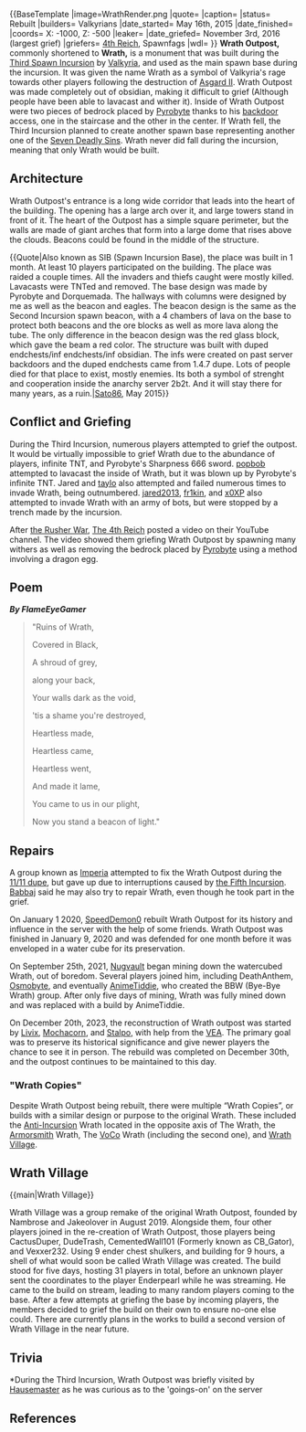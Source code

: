 {{BaseTemplate
|image=WrathRender.png
|quote=
|caption=
|status= Rebuilt
|builders= Valkyrians
|date_started= May 16th, 2015
|date_finished=
|coords= X: -1000, Z: -500
|leaker=
|date_griefed= November 3rd, 2016 (largest grief)
|griefers= [4th Reich](https://2b2t.miraheze.org/wiki/4th_Reich), Spawnfags
|wdl=
}}
**Wrath Outpost,** commonly shortened to **Wrath,** is a monument that was built during the [Third Spawn Incursion](https://2b2t.miraheze.org/wiki/Spawn_Incursions#Third_Spawn_Incrusion) by [Valkyria](https://2b2t.miraheze.org/wiki/Valkyria), and used as the main spawn base during the incursion. It was given the name Wrath as a symbol of Valkyria's rage towards other players following the destruction of [Asgard II](https://2b2t.miraheze.org/wiki/Asgard_II). Wrath Outpost was made completely out of obsidian, making it difficult to grief (Although people have been able to lavacast and wither it). Inside of Wrath Outpost were two pieces of bedrock placed by [Pyrobyte](https://2b2t.miraheze.org/wiki/Pyrobyte) thanks to his [backdoor](https://2b2t.miraheze.org/wiki/Backdoors) access, one in the staircase and the other in the center. If Wrath fell, the Third Incursion planned to create another spawn base representing another one of the [Seven Deadly Sins](https://en.wikipedia.org/wiki/Seven_deadly_sins). Wrath never did fall during the incursion, meaning that only Wrath would be built.

## Architecture
Wrath Outpost's entrance is a long wide corridor that leads into the heart of the building. The opening has a large arch over it, and large towers stand in front of it. The heart of the Outpost has a simple square perimeter, but the walls are made of giant arches that form into a large dome that rises above the clouds. Beacons could be found in the middle of the structure.

{{Quote|Also known as SIB (Spawn Incursion Base), the place was built in 1 month. At least 10 players participated on the building. The place was raided a couple times. All the invaders and thiefs caught were mostly killed. Lavacasts were TNTed and removed. The base design was made by Pyrobyte and Dorquemada. The hallways with columns were designed by me as well as the beacon and eagles. The beacon design is the same as the Second Incursion spawn beacon, with a 4 chambers of lava on the base to protect both beacons and the ore blocks as well as more lava along the tube. The only difference in the beacon design was the red glass block, which gave the beam a red color. The structure was built with duped endchests/inf endchests/inf obsidian. The infs were created on past server backdoors and the duped endchests came from 1.4.7 dupe. Lots of people died for that place to exist, mostly enemies. Its both a symbol of strenght and cooperation inside the anarchy server 2b2t. And it will stay there for many years, as a ruin.|[Sato86](https://2b2t.miraheze.org/wiki/Sato86), May 2015}}

## Conflict and Griefing
During the Third Incursion, numerous players attempted to grief the outpost. It would be virtually impossible to grief Wrath due to the abundance of players, infinite TNT, and Pyrobyte's Sharpness 666 sword. [popbob](https://2b2t.miraheze.org/wiki/popbob) attempted to lavacast the inside of Wrath, but it was blown up by Pyrobyte's infinite TNT. Jared and [taylo](https://2b2t.miraheze.org/wiki/Taylo112) also attempted and failed numerous times to invade Wrath, being outnumbered. [jared2013](https://2b2t.miraheze.org/wiki/jared2013), [fr1kin](https://2b2t.miraheze.org/wiki/fr1kin), and [x0XP](https://2b2t.miraheze.org/wiki/x0XP) also attempted to invade Wrath with an army of bots, but were stopped by a trench made by the incursion.

After [the Rusher War](https://2b2t.miraheze.org/wiki/the_Rusher_War), [The 4th Reich](https://2b2t.miraheze.org/wiki/The_4th_Reich) posted a video on their YouTube channel. The video showed them griefing Wrath Outpost by spawning many withers as well as removing the bedrock placed by [Pyrobyte](https://2b2t.miraheze.org/wiki/Pyrobyte) using a method involving a dragon egg.
## Poem
***By FlameEyeGamer***<blockquote>"Ruins of Wrath,

Covered in Black,

A shroud of grey,

along your back,

Your walls dark as the void,

'tis a shame you're destroyed,

Heartless made,

Heartless came,

Heartless went,

And made it lame,

You came to us in our plight,

Now you stand a beacon of light."</blockquote>

## Repairs
A group known as [Imperia](https://2b2t.miraheze.org/wiki/Imperia) attempted to fix the Wrath Outpost during the [11/11 dupe](https://2b2t.miraheze.org/wiki/11%2F11_dupe), but gave up due to interruptions caused by [the Fifth Incursion](https://2b2t.miraheze.org/wiki/Spawn_Incursions). [Babbaj](https://2b2t.miraheze.org/wiki/Babbaj) said he may also try to repair Wrath, even though he took part in the grief.

On January 1 2020, [SpeedDemon0](https://2b2t.miraheze.org/wiki/SpeedDemon0) rebuilt Wrath Outpost for its history and influence in the server with the help of some friends. Wrath Outpost was finished in January 9, 2020 and was defended for one month before it was enveloped in a water cube for its preservation.

On September 25th, 2021, [Nugvault](https://2b2t.miraheze.org/wiki/Nugvault) began mining down the watercubed Wrath, out of boredom. Several players joined him, including DeathAnthem, [Osmobyte](https://2b2t.miraheze.org/wiki/Osmobyte), and eventually [AnimeTiddie](https://2b2t.miraheze.org/wiki/AnimeTiddie), who created the BBW (Bye-Bye Wrath) group. After only five days of mining, Wrath was fully mined down and was replaced with a build by AnimeTiddie.

On December 20th, 2023, the reconstruction of Wrath outpost was started by [Livix](https://2b2t.miraheze.org/wiki/Livix), [Mochacorn](https://2b2t.miraheze.org/wiki/Mochacorn), and [Stalpo,](https://2b2t.miraheze.org/wiki/Stalpo) with help from the [VEA](https://2b2t.miraheze.org/wiki/Vapepens_Elite_Alliance). The primary goal was to preserve its historical significance and give newer players the chance to see it in person. The rebuild was completed on December 30th, and the outpost continues to be maintained to this day.

### "Wrath Copies"
Despite Wrath Outpost being rebuilt, there were multiple “Wrath Copies”, or builds with a similar design or purpose to the original Wrath. These included the [Anti-Incursion](https://2b2t.miraheze.org/wiki/Anti-Incursion) Wrath located in the opposite axis of The Wrath, the [Armorsmith](https://2b2t.miraheze.org/wiki/Armorsmith) Wrath, The [VoCo](https://2b2t.miraheze.org/wiki/The_Vortex_Coalition) Wrath (including the second one), and [Wrath Village](https://2b2t.miraheze.org/wiki/Wrath_Village).

## Wrath Village
{{main|Wrath Village}}

Wrath Village was a group remake of the original Wrath Outpost, founded by Nambrose and Jakeolover in August 2019. Alongside them, four other players joined in the re-creation of Wrath Outpost, those players being CactusDuper, DudeTrash, CementedWall101 (Formerly known as CB_Gator), and Vexxer232. Using 9 ender chest shulkers, and building for 9 hours, a shell of what would soon be called Wrath Village was created. The build stood for five days, hosting 31 players in total, before an unknown player sent the coordinates to the player Enderpearl while he was streaming. He came to the build on stream, leading to many random players coming to the base. After a few attempts at griefing the base by incoming players, the members decided to grief the build on their own to ensure no-one else could. There are currently plans in the works to build a second version of Wrath Village in the near future.

## Trivia
*During the Third Incursion, Wrath Outpost was briefly visited by [Hausemaster](https://2b2t.miraheze.org/wiki/Hausemaster) as he was curious as to the 'goings-on' on the server
## References